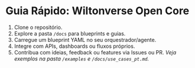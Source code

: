 # Guia Rápido: Wiltonverse Open Core
1. Clone o repositório.
2. Explore a pasta `/docs` para blueprints e guias.
3. Carregue um blueprint YAML no seu orquestrador/agente.
4. Integre com APIs, dashboards ou fluxos próprios.
5. Contribua com ideias, feedback ou features via Issues ou PR.
*Veja exemplos na pasta `/examples` e `/docs/use_cases_pt.md`.*
